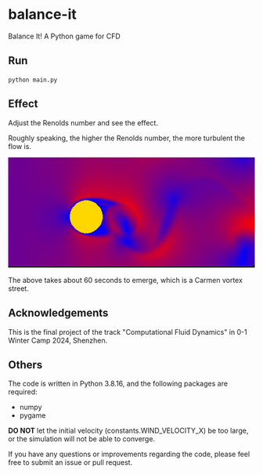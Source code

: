 # balance-it

 Balance It! A Python game for CFD

## Run

```
python main.py
```

## Effect

Adjust the Renolds number and see the effect.

Roughly speaking, the higher the Renolds number, the more turbulent the flow is.

![image](shot.png)

The above takes about 60 seconds to emerge, which is a Carmen vortex street.

## Acknowledgements

This is the final project of the track "Computational Fluid Dynamics" in 0-1 Winter Camp 2024, Shenzhen.

## Others

The code is written in Python 3.8.16, and the following packages are required:

- numpy
- pygame

**DO NOT** let the initial velocity (constants.WIND_VELOCITY_X) be too large, or the simulation will not be able to converge.

If you have any questions or improvements regarding the code, please feel free to submit an issue or pull request.